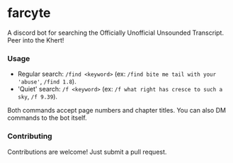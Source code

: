 # farcyte
A discord bot for searching the Officially Unofficial Unsounded Transcript. Peer into the Khert!

### Usage
* Regular search: `/find <keyword>` (ex: `/find bite me tail with your 'abuse'`, `/find 1.8`). 
* 'Quiet' search: `/f <keyword>` (ex: `/f what right has cresce to such a sky`, `/f 9.39`).

Both commands accept page numbers and chapter titles. You can also DM commands to the bot itself.

### Contributing
Contributions are welcome! Just submit a pull request.
